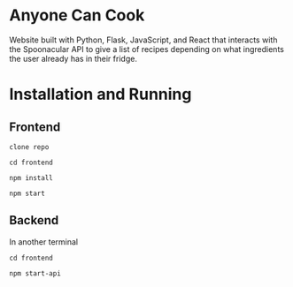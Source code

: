 # Anyone Can Cook
Website built with Python, Flask, JavaScript, and React that interacts with the Spoonacular API to give a list of recipes depending on what ingredients the user already has in their fridge.

# Installation and Running
## Frontend
```
clone repo
```

```
cd frontend
```

```
npm install
```

```
npm start
```

## Backend
In another terminal
```
cd frontend
```

```
npm start-api
```